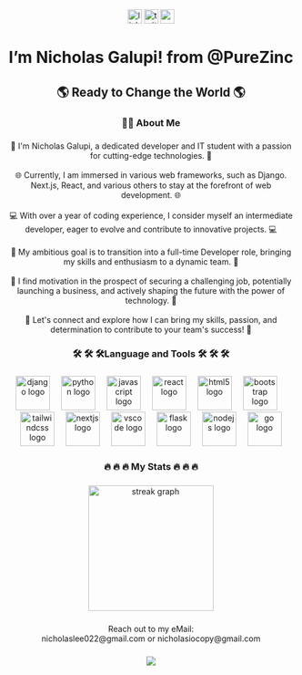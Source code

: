 <div align="center">
  <a href="https://www.linkedin.com/in/nicholas-galupi-b4228a2b4/"><img src="https://img.shields.io/static/v1?message=LinkedIn&logo=linkedin&label=&color=0077B5&logoColor=white&labelColor=&style=for-the-badge" height="25" alt="linkedin logo"  /></a>
  <a href="https://twitter.com/ionic_nicholas"><img src="https://img.shields.io/static/v1?message=Twitter&logo=twitter&label=&color=1DA1F2&logoColor=white&labelColor=&style=for-the-badge" height="25" alt="twitter logo"  /></a>
  <a href="https://www.youtube.com/channel/UCOcVtugIvtyqngHRG7rQr0Q"><img src="https://img.shields.io/static/v1?message=Youtube&logo=youtube&label=&color=FF0000&logoColor=white&labelColor=&style=for-the-badge" height="25" alt="youtube logo"  /></a>
</div>

###

<h1 align="center">I’m Nicholas Galupi! from @PureZinc</h1>

###

<h2 align="center">🌎 Ready to Change the World 🌎</h2>

###

<h3 align="center">👩‍💻  About Me</h3>

###

<p align="center">🚀 I'm Nicholas Galupi, a dedicated developer and  IT student with a passion for cutting-edge technologies. 🚀<br><br>🌐 Currently, I am immersed in various web frameworks, such as Django. Next.js, React, and various others to stay at the forefront of web development. 🌐<br><br>💻 With over a year of coding experience, I consider myself an intermediate developer, eager to evolve and contribute to innovative projects. 💻<br><br>🎯 My ambitious goal is to transition into a full-time Developer role, bringing my skills and enthusiasm to a dynamic team. 🎯<br><br>🌟 I find motivation in the prospect of securing a challenging job, potentially launching a business, and actively shaping the future with the power of technology. 🌟<br><br>💪 Let's connect and explore how I can bring my skills, passion, and determination to contribute to your team's success! 💪</p>

###

<h3 align="center">🛠 🛠 🛠Language and Tools 🛠 🛠 🛠</h3>

###

<div align="center">
  <img src="https://skillicons.dev/icons?i=django" height="60" alt="django logo"  />
  <img width="12" />
  <img src="https://skillicons.dev/icons?i=py" height="60" alt="python logo"  />
  <img width="12" />
  <img src="https://skillicons.dev/icons?i=js" height="60" alt="javascript logo"  />
  <img width="12" />
  <img src="https://skillicons.dev/icons?i=react" height="60" alt="react logo"  />
  <img width="12" />
  <img src="https://skillicons.dev/icons?i=html" height="60" alt="html5 logo"  />
  <img width="12" />
  <img src="https://cdn.jsdelivr.net/gh/devicons/devicon/icons/bootstrap/bootstrap-original.svg" height="60" alt="bootstrap logo"  />
  <img width="12" />
  <img src="https://skillicons.dev/icons?i=tailwind" height="60" alt="tailwindcss logo"  />
  <img width="12" />
  <img src="https://skillicons.dev/icons?i=nextjs" height="60" alt="nextjs logo"  />
  <img width="12" />
  <img src="https://skillicons.dev/icons?i=vscode" height="60" alt="vscode logo"  />
  <img width="12" />
  <img src="https://skillicons.dev/icons?i=flask" height="60" alt="flask logo"  />
  <img width="12" />
  <img src="https://skillicons.dev/icons?i=nodejs" height="60" alt="nodejs logo"  />
  <img width="12" />
  <img src="https://skillicons.dev/icons?i=go" height="60" alt="go logo"  />
</div>

###

<h3 align="center">🔥 🔥 🔥 My Stats 🔥 🔥 🔥</h3>

###

<div align="center">
  <img src="https://streak-stats.demolab.com?user=PureZinc&locale=en&mode=daily&theme=dark&hide_border=false&border_radius=5&order=3" height="220" alt="streak graph"  />
</div>

###

<p align="center">Reach out to my eMail:<br> nicholaslee022@gmail.com or nicholasiocopy@gmail.com</p>

###

<div align="center">
  <img src="https://profile-counter.glitch.me/PureZinc/count.svg?"  />
</div>

###

<!---
PureZinc/PureZinc is a ✨ special ✨ repository because its `README.md` (this file) appears on your GitHub profile.
You can click the Preview link to take a look at your changes.
--->
